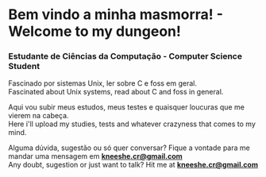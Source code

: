 # Bem vindo a minha masmorra! - Welcome to my dungeon!

### Estudante de Ciências da Computação - Computer Science Student

Fascinado por sistemas Unix, ler sobre C e foss em geral.  
Fascinated about Unix systems, read about C and foss in general.

Aqui vou subir meus estudos, meus testes e quaisquer loucuras que me vierem na cabeça.  
Here i'll upload my studies, tests and whatever crazyness that comes to my mind.

Alguma dúvida, sugestão ou só quer conversar? Fique a vontade para me mandar uma mensagem em **<kneeshe.cr@gmail.com>**  
Any doubt, sugestion or just want to talk? Hit me at **<kneeshe.cr@gmail.com>**

<img scr="assets/anime_c.jpg" width="auto" height="auto">
